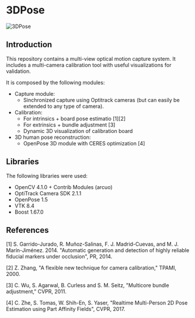 # 3DPose

![3DPose](https://raw.githubusercontent.com/bsespede/3D-pose/master/summary.png "Sample visualization of the calibration process")

## Introduction

This repository contains a multi-view optical motion capture system. It includes a multi-camera calibration tool with useful visualizations for validation.

It is composed by the following modules:
- Capture module:
	- Sinchronized capture using Optitrack cameras (but can easily be extended to any type of camera).
- Calibration:
	- For intrinsics + board pose estimatio [1][2]
	- For extrinsics + bundle adjustment [3]
	- Dynamic 3D visualization of calibration board
- 3D human pose reconstruction:
	- OpenPose 3D module with CERES optimization [4]

## Libraries

The following libraries were used:
- OpenCV 4.1.0 + Contrib Modules (arcuo)
- OptiTrack Camera SDK 2.1.1
- OpenPose 1.5
- VTK 8.4
- Boost 1.67.0

## References

[1] S. Garrido-Jurado, R. Muñoz-Salinas, F. J. Madrid-Cuevas, and M. J. Marín-Jiménez. 2014. "Automatic generation and detection of highly reliable fiducial markers under occlusion", PR, 2014.

[2] Z. Zhang, "A flexible new technique for camera calibration," TPAMI, 2000.

[3] C. Wu, S. Agarwal, B. Curless and S. M. Seitz, "Multicore bundle adjustment," CVPR, 2011.

[4] C. Zhe, S. Tomas, W. Shih-En, S. Yaser, "Realtime Multi-Person 2D Pose Estimation using Part Affinity Fields", CVPR, 2017. 
